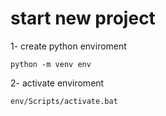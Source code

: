 

# start new project

1- create python enviroment
```
python -m venv env
```

2- activate enviroment
```
env/Scripts/activate.bat
```